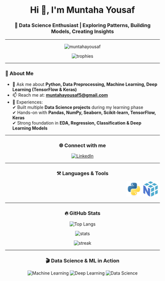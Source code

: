 <h1 align="center">Hi 👋, I'm Muntaha Yousaf</h1>
<h3 align="center">🚀 Data Science Enthusiast | Exploring Patterns, Building Models, Creating Insights</h3>

---

<p align="center">
  <img src="https://komarev.com/ghpvc/?username=muntahayousaf&label=Profile%20views&color=0e75b6&style=flat" alt="muntahayousaf" />
</p>

<p align="center">
  <img src="https://github-profile-trophy.vercel.app/?username=muntahayousaf&theme=onedark&no-frame=true&margin-w=15&row=1" alt="trophies" />
</p>

---

### 🌱 About Me  
- 💬 Ask me about **Python, Data Preprocessing, Machine Learning, Deep Learning (TensorFlow & Keras)**  
- 📫 Reach me at: **muntahayousaf5@gmail.com**  
- 📄 Experiences:  
  ✔ Built multiple **Data Science projects** during my learning phase  
  ✔ Hands-on with **Pandas, NumPy, Seaborn, Scikit-learn, TensorFlow, Keras**  
  ✔ Strong foundation in **EDA, Regression, Classification & Deep Learning Models**  

---

<h3 align="center">🌐 Connect with me</h3>
<p align="center">
  <a href="https://linkedin.com/in/muntaha-yousaf-73abb6324" target="blank">
    <img src="https://img.shields.io/badge/LinkedIn-%230077B5.svg?&style=for-the-badge&logo=linkedin&logoColor=white" alt="LinkedIn"/>
  </a>
</p>

---

<h3 align="center">⚒️ Languages & Tools</h3>
<p align="center">
  <marquee behavior="scroll" direction="left" scrollamount="6">
    <img src="https://raw.githubusercontent.com/devicons/devicon/master/icons/python/python-original.svg" height="50" />
    <img src="https://raw.githubusercontent.com/devicons/devicon/master/icons/numpy/numpy-original.svg" height="50" />
    <img src="https://raw.githubusercontent.com/devicons/devicon/master/icons/pandas/pandas-original.svg" height="50" />
    <img src="https://seaborn.pydata.org/_static/logo-wide-lightbg.svg" height="50" />
    <img src="https://upload.wikimedia.org/2017/02/scikit_learn_logo_small.png" height="50" />
    <img src="https://raw.githubusercontent.com/devicons/devicon/master/icons/tensorflow/tensorflow-original.svg" height="50" />
    <img src="https://upload.wikimedia.org/2019/01/Keras_logo.svg" height="50" />
    <img src="https://www.vectorlogo.zone/logos/git-scm/git-scm-icon.svg" height="50" />
  </marquee>
</p>

---

<h3 align="center">🔥 GitHub Stats</h3>
<p align="center">
  <img src="https://github-readme-stats.vercel.app/api/top-langs?username=muntahayousaf&show_icons=true&locale=en&layout=compact&theme=radical" alt="Top Langs"/>
</p>

<p align="center">
  <img src="https://github-readme-stats.vercel.app/api?username=muntahayousaf&show_icons=true&theme=radical" alt="stats"/>
</p>

<p align="center">
  <img src="https://github-readme-streak-stats.herokuapp.com/?user=muntahayousaf&theme=radical" alt="streak"/>
</p>

---

<h3 align="center">🎬 Data Science & ML in Action</h3>
<p align="center">
  <!-- Machine Learning -->
  <img src="https://github.com/rajshah4/ml-gifs/blob/master/gifs/machine-learning.gif?raw=true" width="300" alt="Machine Learning"/>
  
  <!-- Deep Learning -->
  <img src="https://github.com/rajshah4/ml-gifs/blob/master/gifs/deep-learning.gif?raw=true" width="300" alt="Deep Learning"/>
  
  <!-- Data Science -->
  <img src="https://github.com/rajshah4/ml-gifs/blob/master/gifs/data-science.gif?raw=true" width="300" alt="Data Science"/>
</p>


